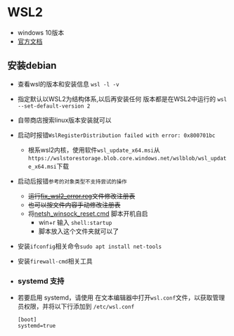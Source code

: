 # WSL2

* windows 10版本
* [官方文档](https://learn.microsoft.com/zh-cn/windows/wsl)

## 安装debian

* 查看wsl的版本和安装信息 `wsl -l -v`

* 指定默认以WSL2为结构体系,以后再安装任何 版本都是在WSL2中运行的 `wsl --set-default-version 2`

* 自带商店搜索linux版本安装就可以

* 启动时报错`WslRegisterDistribution failed with error: 0x800701bc`
  
  * 根系wsl2内核，使用软件`wsl_update_x64.msi`从`https://wslstorestorage.blob.core.windows.net/wslblob/wsl_update_x64.msi`下载
  
* 启动后报错`参考的对象类型不支持尝试的操作`
  
  * ~~运行[fix_wsl2_error.reg](./assets/fix_wsl2_error.reg)文件修改注册表~~
  * ~~也可以按文件内容手动修改注册表~~
  * 将[netsh_winsock_reset.cmd](./assets/netsh_winsock_reset.cmd) 脚本开机自启
    * win+r 输入 `shell:startup`
    * 脚本放入这个文件夹就可以了
  
* 安装`ifconfig`相关命令`sudo apt install net-tools`

* 安装`firewall-cmd`相关工具

* ### systemd 支持

* 若要启用 systemd，请使用 在文本编辑器中打开`wsl.conf`文件，以获取管理员权限，并将以下行添加到 `/etc/wsl.conf`

  ```shell
  [boot]
  systemd=true
  ```

  

